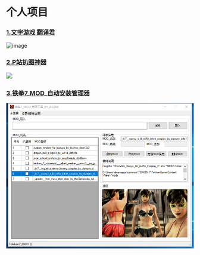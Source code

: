 # 个人项目
### [1.文字游戏 翻译君](https://github.com/sh2288/krkr_translator)
![image](https://github.com/sh2288/krkr_translator/raw/master/img/%E5%9B%BE%E5%83%8F-7.png)
### [2.P站扒图神器](https://github.com/sh2288/pixiv_downloader_shell)
![](https://github.com/sh2288/pixiv_downloader_shell/raw/master/img/P%E7%AB%99%E6%89%92%E5%9B%BE%E7%A5%9E%E5%99%A8_%E5%B0%81%E9%9D%A2.png)
### [3.铁拳7_MOD_自动安装管理器](https://github.com/sh2288/tekken7_mod_manager)
![image](https://github.com/sh2288/tekken7_mod_manager/raw/master/QQ%E5%9B%BE%E7%89%8720190909131357.png)
